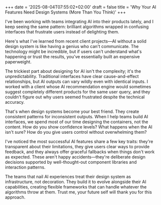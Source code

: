 +++
date = '2025-08-04T07:55:02+02:00'
draft = false
title = 'Why Your AI Features Need Design Systems (More Than You Think)'
+++

I've been working with teams integrating AI into their products lately, and I keep seeing the same pattern: brilliant algorithms wrapped in confusing interfaces that frustrate users instead of delighting them.

Here's what I've learned from recent client projects—AI without a solid design system is like having a genius who can't communicate. The technology might be incredible, but if users can't understand what's happening or trust the results, you've essentially built an expensive paperweight.

The trickiest part about designing for AI isn't the complexity; it's the unpredictability. Traditional interfaces have clear cause-and-effect relationships, but AI outputs can vary wildly even with identical inputs. I worked with a client whose AI recommendation engine would sometimes suggest completely different products for the same user query, and they couldn't figure out why users seemed frustrated despite the technical accuracy.

That's when design systems become your best friend. They create consistent patterns for inconsistent outputs. When I help teams build AI interfaces, we spend most of our time designing the containers, not the content. How do you show confidence levels? What happens when the AI isn't sure? How do you give users control without overwhelming them?

I've noticed the most successful AI features share a few key traits: they're transparent about their limitations, they give users clear ways to provide feedback, and they always offer graceful fallbacks when things don't work as expected. These aren't happy accidents—they're deliberate design decisions supported by well-thought-out component libraries and interaction patterns.

The teams that nail AI experiences treat their design system as infrastructure, not decoration. They build it to evolve alongside their AI capabilities, creating flexible frameworks that can handle whatever the algorithms throw at them. Trust me, your future self will thank you for this approach.

